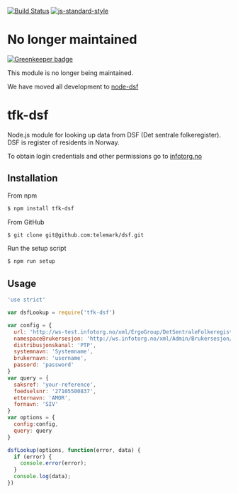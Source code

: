 [![Build Status](https://travis-ci.org/telemark/dsf.svg?branch=master)](https://travis-ci.org/telemark/dsf)
[![js-standard-style](https://img.shields.io/badge/code%20style-standard-brightgreen.svg?style=flat)](https://github.com/feross/standard)

# No longer maintained

[![Greenkeeper badge](https://badges.greenkeeper.io/telemark/dsf.svg)](https://greenkeeper.io/)

This module is no longer being maintained.

We have moved all development to [node-dsf](https://github.com/telemark/node-dsf)

# tfk-dsf

Node.js module for looking up data from DSF (Det sentrale folkeregister).
DSF is register of residents in Norway.

To obtain login credentials and other permissions go to [infotorg.no](https://www.infotorg.no)

## Installation
From npm

```sh
$ npm install tfk-dsf
```

From GitHub

```sh
$ git clone git@github.com:telemark/dsf.git
```

Run the setup script

```sh
$ npm run setup
```

## Usage

```javascript
'use strict'

var dsfLookup = require('tfk-dsf')

var config = {
  url: 'http://ws-test.infotorg.no/xml/ErgoGroup/DetSentraleFolkeregister1_4/2011-09-26/DetSentraleFolkeregister1_4.wsdl',
  namespaceBrukersesjon: 'http://ws.infotorg.no/xml/Admin/Brukersesjon/2006-07-07/Brukersesjon.xsd',
  distribusjonskanal: 'PTP',
  systemnavn: 'Systemname',
  brukernavn: 'username',
  passord: 'password'
}
var query = {
  saksref: 'your-reference',
  foedselsnr: '27105500837',
  etternavn: 'AMOR',
  fornavn: 'SIV'
}
var options = {
  config:config,
  query: query
}

dsfLookup(options, function(error, data) {
  if (error) {
    console.error(error);
  }
  console.log(data);
})
```